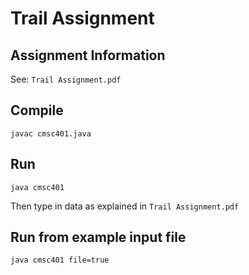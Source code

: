 # Trail Assignment

## Assignment Information

See: `Trail Assignment.pdf`

## Compile

`javac cmsc401.java`

## Run

`java cmsc401`

Then type in data as explained in `Trail Assignment.pdf`

## Run from example input file

`java cmsc401 file=true`
